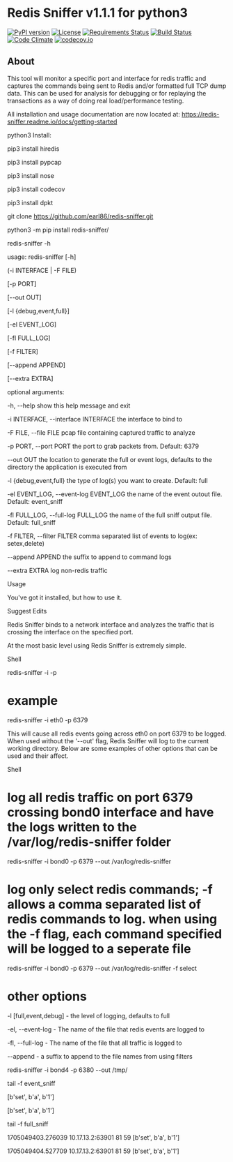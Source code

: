 # Redis Sniffer v1.1.1 for python3
[![PyPI version](https://badge.fury.io/py/redis-sniffer.svg)](http://badge.fury.io/py/redis-sniffer) [![License](http://img.shields.io/:license-mit-blue.svg)](http://jplesperance.mit-license.org) [![Requirements Status](https://requires.io/github/jplesperance/redis-sniffer/requirements.svg?branch=bugfix%2FRS-1-allow-capture-of-non-redis-traffic)](https://requires.io/github/jplesperance/redis-sniffer/requirements/?branch=bugfix%2FRS-1-allow-capture-of-non-redis-traffic)  [![Build Status](https://travis-ci.org/jplesperance/redis-sniffer.svg?branch=bugfix%2FRS-1-allow-capture-of-non-redis-traffic)](https://travis-ci.org/jplesperance/redis-sniffer.svg?branch=bugfix%2FRS-1-allow-capture-of-non-redis-traffic) [![Code Climate](https://codeclimate.com/github/jplesperance/redis-sniffer/badges/gpa.svg)](https://codeclimate.com/github/jplesperance/redis-sniffer) [![codecov.io](http://codecov.io/github/jplesperance/redis-sniffer/coverage.svg?branch=master)](http://codecov.io/github/jplesperance/redis-sniffer?branch=master)

## About

This tool will monitor a specific port and interface for redis traffic and captures the commands being sent to Redis and/or formatted full TCP dump data.  This can be used for analysis for debugging or for replaying the transactions as a way of doing real load/performance testing.

All installation and usage documentation are now located at: https://redis-sniffer.readme.io/docs/getting-started

python3 Install:

pip3 install hiredis

pip3 install pypcap

pip3 install nose

pip3 install codecov

pip3 install dpkt

git clone https://github.com/earl86/redis-sniffer.git

python3 -m pip install redis-sniffer/


redis-sniffer -h

usage: redis-sniffer [-h] 

(-i INTERFACE | -F FILE) 

[-p PORT] 

[--out OUT]

[-l {debug,event,full}] 

[-el EVENT_LOG] 

[-fl FULL_LOG]

[-f FILTER] 

[--append APPEND] 

[--extra EXTRA]


optional arguments:

  -h, --help            show this help message and exit
  
  -i INTERFACE, --interface INTERFACE
                        the interface to bind to
                        
  -F FILE, --file FILE  pcap file containing captured traffic to analyze
  
  -p PORT, --port PORT  the port to grab packets from. Default: 6379
  
  --out OUT             the location to generate the full or event logs,
                        defaults to the directory the application is executed
                        from
                        
  -l {debug,event,full}
                        the type of log(s) you want to create. Default: full
                        
  -el EVENT_LOG, --event-log EVENT_LOG
                        the name of the event outout file. Default:
                        event_sniff
                        
  -fl FULL_LOG, --full-log FULL_LOG
                        the name of the full sniff output file. Default:
                        full_sniff
                        
  -f FILTER, --filter FILTER
                        comma separated list of events to log(ex:
                        setex,delete)
                        
  --append APPEND       the suffix to append to command logs
  
  --extra EXTRA         log non-redis traffic



Usage

You've got it installed, but how to use it.

Suggest Edits

Redis Sniffer binds to a network interface and analyzes the traffic that is crossing the interface on the specified port.

At the most basic level using Redis Sniffer is extremely simple.

Shell

redis-sniffer -i <interface> -p <port>

# example

redis-sniffer -i eth0 -p 6379

This will cause all redis events going across eth0 on port 6379 to be logged. When used without the '--out' flag, Redis Sniffer will log to the current working directory. Below are some examples of other options that can be used and their affect.

Shell

# log all redis traffic on port 6379 crossing bond0 interface and have the logs written to the /var/log/redis-sniffer folder

redis-sniffer -i bond0 -p 6379 --out /var/log/redis-sniffer

# log only select redis commands; -f allows a comma separated list of redis commands to log.  when using the -f flag, each command specified will be logged to a seperate file

redis-sniffer -i bond0 -p 6379 --out /var/log/redis-sniffer -f select

# other options

-l [full,event,debug] - the level of logging, defaults to full

-el, --event-log - The name of the file that redis events are logged to

-fl, --full-log - The name of the file that all traffic is logged to

--append - a suffix to append to the file names from using filters


redis-sniffer -i bond4 -p 6380 --out /tmp/

tail -f event_sniff 

[b'set', b'a', b'1']

[b'set', b'a', b'1']


tail -f full_sniff 

1705049403.276039 10.17.13.2:63901            81       59 [b'set', b'a', b'1']

1705049404.527709 10.17.13.2:63901            81       59 [b'set', b'a', b'1']

